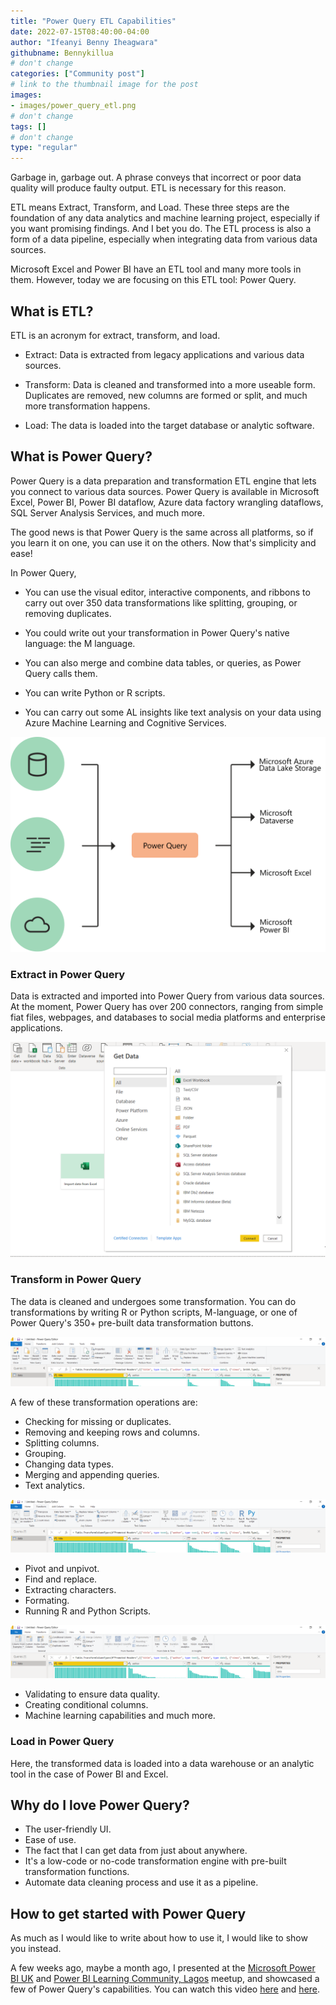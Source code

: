 ```yaml
---
title: "Power Query ETL Capabilities"
date: 2022-07-15T08:40:00-04:00
author: "Ifeanyi Benny Iheagwara"
githubname: Bennykillua
# don't change
categories: ["Community post"]
# link to the thumbnail image for the post
images:
- images/power_query_etl.png
# don't change
tags: []
# don't change
type: "regular"
---
```


Garbage in, garbage out. A phrase conveys that incorrect or poor data quality will produce faulty output. ETL is necessary for this reason.

ETL means Extract, Transform, and Load. These three steps are the foundation of any data analytics and machine learning project, especially if you want promising findings. And I bet you do. The ETL process is also a form of a data pipeline, especially when integrating data from various data sources.

Microsoft Excel and Power BI have an ETL tool and many more tools in them. However, today we are focusing on this ETL tool: Power Query.

## What is ETL?

ETL is an acronym for extract, transform, and load.

- Extract: Data is extracted from legacy applications and various data sources.

- Transform: Data is cleaned and transformed into a more useable form. Duplicates are removed, new columns are formed or split, and much more transformation happens.

- Load: The data is loaded into the target database or analytic software.

## What is Power Query?

Power Query is a data preparation and transformation ETL engine that lets you connect to various data sources. Power Query is available in Microsoft Excel, Power BI, Power BI dataflow, Azure data factory wrangling dataflows, SQL Server Analysis Services, and much more. 

The good news is that Power Query is the same across all platforms, so if you learn it on one, you can use it on the others. Now that's simplicity and ease!

In Power Query,

- You can use the visual editor, interactive components, and ribbons to carry out over 350 data transformations like splitting, grouping, or removing duplicates.

- You could write out your transformation in Power Query's native language: the M language.

- You can also merge and combine data tables, or queries, as Power Query calls them.

- You can write Python or R scripts.

- You can carry out some AL insights like text analysis on your data using Azure Machine Learning and Cognitive Services.

![power_query.png](images/power_query.png)

### Extract in Power Query
Data is extracted and imported into Power Query from various data sources. At the moment, Power Query has over 200 connectors, ranging from simple fiat files, webpages, and databases to social media platforms and enterprise applications.

![get_data.png](images/get_data.png)

### Transform in Power Query
The data is cleaned and undergoes some transformation. You can do transformations by writing R or Python scripts, M-language, or one of Power Query's 350+ pre-built data transformation buttons.

![transform1.png](images/transform1.png)

A few of these transformation operations are:
- Checking for missing or duplicates.
- Removing and keeping rows and columns.
- Splitting columns.
- Grouping.
- Changing data types.
- Merging and appending queries.
- Text analytics.

![transform2.png](images/transform2.png)

- Pivot and unpivot.
- Find and replace.
- Extracting characters.
- Formating.
- Running R and Python Scripts.

![transform3.png](images/transform3.png)

- Validating to ensure data quality.
- Creating conditional columns.
- Machine learning capabilities and much more.

### Load in Power Query
Here, the transformed data is loaded into a data warehouse or an analytic tool in the case of Power BI and Excel.

## Why do I love Power Query?
- The user-friendly UI.
- Ease of use.
- The fact that I can get data from just about anywhere.
- It's a low-code or no-code transformation engine with pre-built transformation functions.
- Automate data cleaning process and use it as a pipeline. 

## How to get started with Power Query

As much as I would like to write about how to use it, I would like to show you instead. 

A few weeks ago, maybe a month ago, I presented at the [Microsoft Power BI UK](https://www.meetup.com/microsoft-power-bi-uk/events/286388659/) and [Power BI Learning Community, Lagos](https://www.meetup.com/Power-BI-Learning-Community/events/rgfmrsydchblb/) meetup, and showcased a few of Power Query's capabilities. You can watch this video [here](https://www.youtube.com/watch?v=gbvSqYLe5Hc) and [here](https://www.youtube.com/watch?v=H_poqUidbo0).
